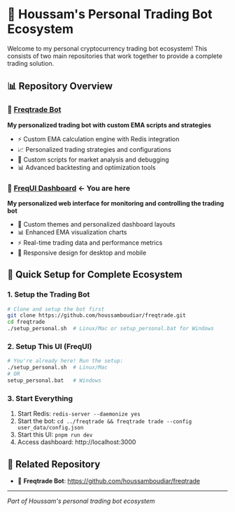# 🚀 Houssam's Personal Trading Bot Ecosystem

Welcome to my personal cryptocurrency trading bot ecosystem! This consists of two main repositories that work together to provide a complete trading solution.

## 📊 Repository Overview

### 🤖 [Freqtrade Bot](https://github.com/houssamboudiar/freqtrade)
**My personalized trading bot with custom EMA scripts and strategies**

- ⚡ Custom EMA calculation engine with Redis integration
- 📈 Personalized trading strategies and configurations
- 🔧 Custom scripts for market analysis and debugging
- 📊 Advanced backtesting and optimization tools

### 🎨 [FreqUI Dashboard](https://github.com/houssamboudiar/frequi) ← You are here
**My personalized web interface for monitoring and controlling the trading bot**

- 🎨 Custom themes and personalized dashboard layouts
- 📊 Enhanced EMA visualization charts
- ⚡ Real-time trading data and performance metrics
- 📱 Responsive design for desktop and mobile

## 🚀 Quick Setup for Complete Ecosystem

### 1. Setup the Trading Bot
```bash
# Clone and setup the bot first
git clone https://github.com/houssamboudiar/freqtrade.git
cd freqtrade
./setup_personal.sh  # Linux/Mac or setup_personal.bat for Windows
```

### 2. Setup This UI (FreqUI)
```bash
# You're already here! Run the setup:
./setup_personal.sh  # Linux/Mac
# OR
setup_personal.bat   # Windows
```

### 3. Start Everything
1. Start Redis: `redis-server --daemonize yes`
2. Start the bot: `cd ../freqtrade && freqtrade trade --config user_data/config.json`
3. Start this UI: `pnpm run dev`
4. Access dashboard: http://localhost:3000

## 🔗 Related Repository
- 🤖 **Freqtrade Bot**: https://github.com/houssamboudiar/freqtrade

---
*Part of Houssam's personal trading bot ecosystem*
